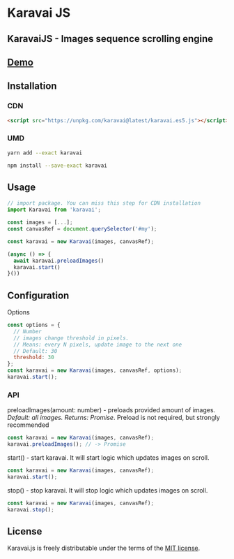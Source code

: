 # Karavai JS

## KaravaiJS - Images sequence scrolling engine

## [Demo](https://karavai.netlify.com)

## Installation

### CDN

```html
<script src="https://unpkg.com/karavai@latest/karavai.es5.js"></script>
```

### UMD

```bash
yarn add --exact karavai
```

```bash
npm install --save-exact karavai
```

## Usage

```javascript
// import package. You can miss this step for CDN installation
import Karavai from 'karavai';

const images = [...];
const canvasRef = document.querySelector('#my');

const karavai = new Karavai(images, canvasRef);

(async () => {
  await karavai.preloadImages()
  karavai.start()
}())
```

## Configuration

Options

```javascript
const options = {
  // Number
  // images change threshold in pixels.
  // Means: every N pixels, update image to the next one
  // Default: 30
  threshold: 30
};
const karavai = new Karavai(images, canvasRef, options);
karavai.start();
```

### API

preloadImages(amount: number) - preloads provided amount of images. _Default: all images. Returns: Promise_. Preload is not required, but strongly recommended

```javascript
const karavai = new Karavai(images, canvasRef);
karavai.preloadImages(); // -> Promise
```

start() - start karavai. It will start logic which updates images on scroll.

```javascript
const karavai = new Karavai(images, canvasRef);
karavai.start();
```

stop() - stop karavai. It will stop logic which updates images on scroll.

```javascript
const karavai = new Karavai(images, canvasRef);
karavai.stop();
```

## License

Karavai.js is freely distributable under the terms of the [MIT license](https://github.com/igorexec/karavai/blob/master/LICENSE).
